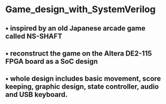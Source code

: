 # Game_design_with_SystemVerilog
## •	inspired by an old Japanese arcade game called NS-SHAFT
## •	reconstruct the game on the Altera DE2-115 FPGA board as a SoC design
## •	whole design includes basic movement, score keeping, graphic design, state controller, audio and USB keyboard.
